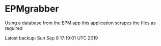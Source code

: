 # EPMgrabber
Using a database from the EPM app this application scrapes the files as required


Latest backup: Sun Sep 8 17:19:01 UTC 2019
